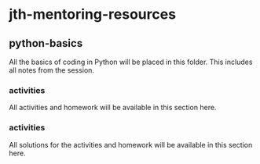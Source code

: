 # jth-mentoring-resources

## python-basics
All the basics of coding in Python will be placed in this folder.
This includes all notes from the session.

### activities
All activities and homework will be available in this section here.

### activities
All solutions for the activities and homework will be available in this section here.
